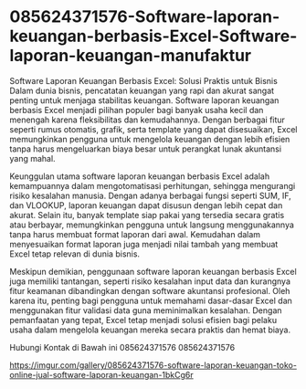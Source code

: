# 085624371576-Software-laporan-keuangan-berbasis-Excel-Software-laporan-keuangan-manufaktur
Software Laporan Keuangan Berbasis Excel: Solusi Praktis untuk Bisnis
Dalam dunia bisnis, pencatatan keuangan yang rapi dan akurat sangat penting untuk menjaga stabilitas keuangan. Software laporan keuangan berbasis Excel menjadi pilihan populer bagi banyak usaha kecil dan menengah karena fleksibilitas dan kemudahannya. Dengan berbagai fitur seperti rumus otomatis, grafik, serta template yang dapat disesuaikan, Excel memungkinkan pengguna untuk mengelola keuangan dengan lebih efisien tanpa harus mengeluarkan biaya besar untuk perangkat lunak akuntansi yang mahal.

Keunggulan utama software laporan keuangan berbasis Excel adalah kemampuannya dalam mengotomatisasi perhitungan, sehingga mengurangi risiko kesalahan manusia. Dengan adanya berbagai fungsi seperti SUM, IF, dan VLOOKUP, laporan keuangan dapat disusun dengan lebih cepat dan akurat. Selain itu, banyak template siap pakai yang tersedia secara gratis atau berbayar, memungkinkan pengguna untuk langsung menggunakannya tanpa harus membuat format laporan dari awal. Kemudahan dalam menyesuaikan format laporan juga menjadi nilai tambah yang membuat Excel tetap relevan di dunia bisnis.

Meskipun demikian, penggunaan software laporan keuangan berbasis Excel juga memiliki tantangan, seperti risiko kesalahan input data dan kurangnya fitur keamanan dibandingkan dengan software akuntansi profesional. Oleh karena itu, penting bagi pengguna untuk memahami dasar-dasar Excel dan menggunakan fitur validasi data guna meminimalkan kesalahan. Dengan pemanfaatan yang tepat, Excel tetap menjadi solusi efisien bagi pelaku usaha dalam mengelola keuangan mereka secara praktis dan hemat biaya.

Hubungi Kontak di Bawah ini 
085624371576
085624371576

https://imgur.com/gallery/085624371576-software-laporan-keuangan-toko-online-jual-software-laporan-keuangan-1bkCg6r
